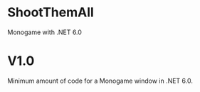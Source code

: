 # ShootThemAll
Monogame with .NET 6.0

# V1.0
Minimum amount of code for a Monogame window in .NET 6.0.
